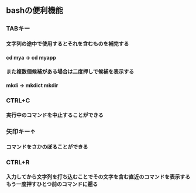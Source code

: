 ## bashの便利機能
### TABキー
#### 文字列の途中で使用するとそれを含むものを補完する
#### cd mya   →   cd myapp
#### また複数個候補がある場合は二度押しで候補を表示する
#### mkdi   →   mkdict  mkdir
### CTRL+C
#### 実行中のコマンドを中止することができる
### 矢印キー↑ 
#### コマンドをさかのぼることができる
### CTRL+R
#### 入力してから文字列を打ち込むことでその文字を含む直近のコマンドを表示する　もう一度押すひとつ前のコマンドに遡る

